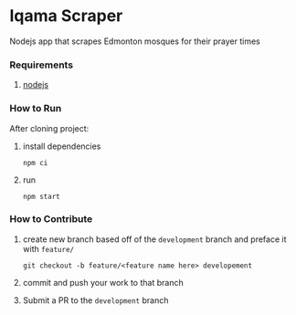 # Iqama Scraper
Nodejs app that scrapes Edmonton mosques for their prayer times

### Requirements

1. [nodejs](https://nodejs.org/en/)

### How to Run
After cloning project:

1. install dependencies
   
   `npm ci`
2. run
   
   `npm start`
   
### How to Contribute 

1. create new branch based off of the `development` branch and preface it with `feature/`
   
   `git checkout -b feature/<feature name here> developement` 
2. commit and push your work to that branch

3. Submit a PR to the `development` branch
   
